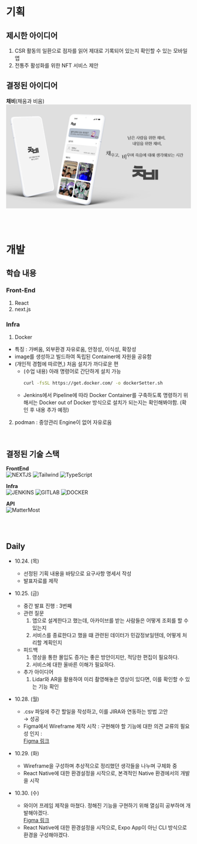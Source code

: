 # 기획
## 제시한 아이디어
1. CSR 활동의 일환으로 점자를 읽어 제대로 기록되어 있는지 확인할 수 있는 모바일 앱  
2. 전통주 활성화를 위한 NFT 서비스 제안  

## 결정된 아이디어
**채비**(채움과 비움)
![serviceIntro](../../results/service.png)
  
<br>
  
<br>

# 개발
## 학습 내용
### Front-End  
1. React  
2. next.js
      
### Infra
1. Docker  
* 특징 : 가벼움, 외부환경 자유로움, 안정성, 이식성, 확장성  
* image를 생성하고 빌드하여 독립된 Container에 자원을 공유함
* (개인적 경험에 따르면,) 처음 설치가 까다로운 편  
    * (수업 내용) 아래 명령어로 간단하게 설치 가능
        ```sh
        curl -fsSL https://get.docker.com/ -o dockerSetter.sh
        ```
    * Jenkins에서 Pipeline에 따라 Docker Container를 구축하도록 명령하기 위해서는 Docker out of Docker 방식으로 설치가 되는지는 확인해봐야함. (확인 후 내용 추가 예정)

2. podman : 중앙관리 Engine이 없어 자유로움
<br>

## 결정된 기술 스택
**FrontEnd**  
![NEXTJS](https://img.shields.io/badge/next.js-000000.svg?&style=for-the-badge&logo=nextdotjs&logoColor=white)
![Tailwind](https://img.shields.io/badge/tailwind-06B6D4.svg?&style=for-the-badge&logo=tailwindcss&logoColor=white)
![TypeScript](https://img.shields.io/badge/Typescript-3178C6.svg?&style=for-the-badge&logo=typescript&logoColor=white)  
   
**Infra**  
![JENKINS](https://img.shields.io/badge/jenkins-D24939.svg?&style=for-the-badge&logo=jenkins&logoColor=white)
![GITLAB](https://img.shields.io/badge/gitlab-FC6D26.svg?&style=for-the-badge&logo=gitlab&logoColor=white)
![DOCKER](https://img.shields.io/badge/docker-2496ED.svg?&style=for-the-badge&logo=docker&logoColor=white)  


**API**  
![MatterMost](https://img.shields.io/badge/mattermost-0058CC.svg?&style=for-the-badge&logo=mattermost&logoColor=white)

<br>
<br>

## Daily
* 10.24. (목)  
    - 선정된 기획 내용을 바탕으로 요구사항 명세서 작성  
    - 발표자료를 제작
      
* 10.25. (금)   
    - 중간 발표 진행 : 3번째
    - 관련 질문  
        1. 앱으로 설계한다고 했는데, 아카이브를 받는 사람들은 어떻게 조회를 할 수 있는지  
        2. 서비스를 종료한다고 했을 떄 관련된 데이터가 민감정보일텐데, 어떻게 처리할 계획인지
    - 피드백
        1. 영상을 통한 몰입도 증가는 좋은 방안이지만, 적당한 편집이 필요하다.
        2. 서비스에 대한 올바른 이해가 필요하다.
    - 추가 아이디어  
        1. Lidar와 AR을 활용하여 미리 촬영해놓은 영상이 있다면, 이를 확인할 수 있는 기능 확인

* 10.28. (월)  
    - .csv 파일에 주간 할일을 작성하고, 이를 JIRA와 연동하는 방법 고안  
    → 성공
    - Figma에서 Wireframe 제작 시작 : 구현해야 할 기능에 대한 의견 교류의 필요성 인지 :  
        [Figma 링크](https://www.figma.com/design/xMJhURKr0HgSmiQpFHdmuN/A309_%EC%9E%90%EC%9C%A8?node-id=171-95&node-type=canvas&t=repSiyAzLW4cZSug-0)

* 10.29. (화)  
    - Wireframe을 구성하며 추상적으로 정리했던 생각들을 나누며 구체화 중  
    - React Native에 대한 환경설정을 시작으로, 본격적인 Native 환경에서의 개발을 시작  

* 10.30. (수)  
    - 와이어 프레임 제작을 마쳤다. 정해진 기능을 구현하기 위해 열심히 공부하며 개발해야겠다.  
      [Figma 링크](https://www.figma.com/design/xMJhURKr0HgSmiQpFHdmuN/A309_%EC%9E%90%EC%9C%A8?node-id=171-95&node-type=canvas&t=repSiyAzLW4cZSug-0)
    - React Native에 대한 환경설정을 시작으로, Expo App이 아닌 CLI 방식으로 환경을 구성해야겠다.